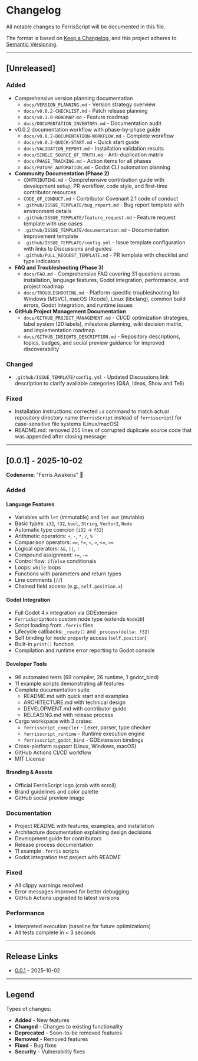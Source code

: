 # Changelog

All notable changes to FerrisScript will be documented in this file.

The format is based on [Keep a Changelog](https://keepachangelog.com/en/1.0.0/),
and this project adheres to [Semantic Versioning](https://semver.org/spec/v2.0.0.html).

---

## [Unreleased]

### Added
- Comprehensive version planning documentation
  - `docs/VERSION_PLANNING.md` - Version strategy overview
  - `docs/v0.0.2-CHECKLIST.md` - Patch release planning
  - `docs/v0.1.0-ROADMAP.md` - Feature roadmap
  - `docs/DOCUMENTATION_INVENTORY.md` - Documentation audit
- v0.0.2 documentation workflow with phase-by-phase guide
  - `docs/v0.0.2-DOCUMENTATION-WORKFLOW.md` - Complete workflow
  - `docs/v0.0.2-QUICK-START.md` - Quick start guide
  - `docs/VALIDATION_REPORT.md` - Installation validation results
  - `docs/SINGLE_SOURCE_OF_TRUTH.md` - Anti-duplication matrix
  - `docs/PHASE_TRACKING.md` - Action items for all phases
  - `docs/FUTURE_AUTOMATION.md` - Godot CLI automation planning
- **Community Documentation (Phase 2)**
  - `CONTRIBUTING.md` - Comprehensive contribution guide with development setup, PR workflow, code style, and first-time contributor resources
  - `CODE_OF_CONDUCT.md` - Contributor Covenant 2.1 code of conduct
  - `.github/ISSUE_TEMPLATE/bug_report.md` - Bug report template with environment details
  - `.github/ISSUE_TEMPLATE/feature_request.md` - Feature request template with use cases
  - `.github/ISSUE_TEMPLATE/documentation.md` - Documentation improvement template
  - `.github/ISSUE_TEMPLATE/config.yml` - Issue template configuration with links to Discussions and guides
  - `.github/PULL_REQUEST_TEMPLATE.md` - PR template with checklist and type indicators
- **FAQ and Troubleshooting (Phase 3)**
  - `docs/FAQ.md` - Comprehensive FAQ covering 31 questions across installation, language features, Godot integration, performance, and project roadmap
  - `docs/TROUBLESHOOTING.md` - Platform-specific troubleshooting for Windows (MSVC), macOS (Xcode), Linux (libclang), common build errors, Godot integration, and runtime issues
- **GitHub Project Management Documentation**
  - `docs/GITHUB_PROJECT_MANAGEMENT.md` - CI/CD optimization strategies, label system (20 labels), milestone planning, wiki decision matrix, and implementation roadmap
  - `docs/GITHUB_INSIGHTS_DESCRIPTION.md` - Repository descriptions, topics, badges, and social preview guidance for improved discoverability

### Changed
- `.github/ISSUE_TEMPLATE/config.yml` - Updated Discussions link description to clarify available categories (Q&A, Ideas, Show and Tell)

### Fixed
- Installation instructions: corrected `cd` command to match actual repository directory name (`FerrisScript` instead of `ferrisscript`) for case-sensitive file systems (Linux/macOS)
- README.md: removed 255 lines of corrupted duplicate source code that was appended after closing message

---

## [0.0.1] - 2025-10-02

**Codename**: "Ferris Awakens" 🦀

### Added

#### Language Features
- Variables with `let` (immutable) and `let mut` (mutable)
- Basic types: `i32`, `f32`, `bool`, `String`, `Vector2`, `Node`
- Automatic type coercion (`i32` → `f32`)
- Arithmetic operators: `+`, `-`, `*`, `/`, `%`
- Comparison operators: `==`, `!=`, `<`, `>`, `<=`, `>=`
- Logical operators: `&&`, `||`, `!`
- Compound assignment: `+=`, `-=`
- Control flow: `if`/`else` conditionals
- Loops: `while` loops
- Functions with parameters and return types
- Line comments (`//`)
- Chained field access (e.g., `self.position.x`)

#### Godot Integration
- Full Godot 4.x integration via GDExtension
- `FerrisScriptNode` custom node type (extends `Node2D`)
- Script loading from `.ferris` files
- Lifecycle callbacks: `_ready()` and `_process(delta: f32)`
- Self binding for node property access (`self.position`)
- Built-in `print()` function
- Compilation and runtime error reporting to Godot console

#### Developer Tools
- 96 automated tests (69 compiler, 26 runtime, 1 godot_bind)
- 11 example scripts demonstrating all features
- Complete documentation suite
  - README.md with quick start and examples
  - ARCHITECTURE.md with technical design
  - DEVELOPMENT.md with contributor guide
  - RELEASING.md with release process
- Cargo workspace with 3 crates:
  - `ferrisscript_compiler` - Lexer, parser, type checker
  - `ferrisscript_runtime` - Runtime execution engine
  - `ferrisscript_godot_bind` - GDExtension bindings
- Cross-platform support (Linux, Windows, macOS)
- GitHub Actions CI/CD workflow
- MIT License

#### Branding & Assets
- Official FerrisScript logo (crab with scroll)
- Brand guidelines and color palette
- GitHub social preview image

### Documentation
- Project README with features, examples, and installation
- Architecture documentation explaining design decisions
- Development guide for contributors
- Release process documentation
- 11 example `.ferris` scripts
- Godot integration test project with README

### Fixed
- All clippy warnings resolved
- Error messages improved for better debugging
- GitHub Actions upgraded to latest versions

### Performance
- Interpreted execution (baseline for future optimizations)
- All tests complete in < 3 seconds

---

## Release Links

- [0.0.1](https://github.com/dev-parkins/FerrisScript/releases/tag/v0.0.1) - 2025-10-02

---

## Legend

Types of changes:
- **Added** - New features
- **Changed** - Changes to existing functionality
- **Deprecated** - Soon-to-be removed features
- **Removed** - Removed features
- **Fixed** - Bug fixes
- **Security** - Vulnerability fixes
